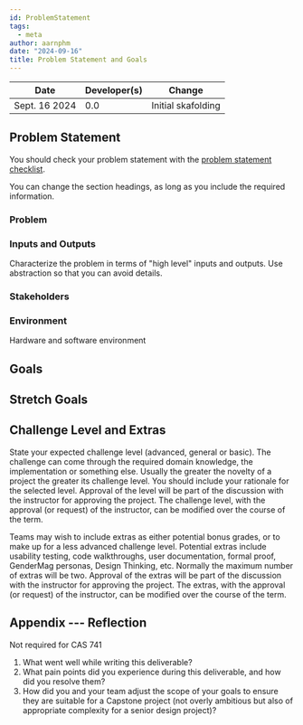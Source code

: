 ```yaml
---
id: ProblemStatement
tags:
  - meta
author: aarnphm
date: "2024-09-16"
title: Problem Statement and Goals
---
```


| Date          | Developer(s) | Change             |
| ------------- | ------------ | ------------------ |
| Sept. 16 2024 | 0.0          | Initial skafolding |

## Problem Statement

You should check your problem statement with the [problem statement checklist](https://github.com/smiths/capTemplate/blob/main/docs/Checklists/ProbState-Checklist.pdf).

You can change the section headings, as long as you include the required information.

### Problem

### Inputs and Outputs

Characterize the problem in terms of "high level" inputs and outputs. Use abstraction so that you can avoid details.

### Stakeholders

### Environment

Hardware and software environment

## Goals

## Stretch Goals

## Challenge Level and Extras

State your expected challenge level (advanced, general or basic). The challenge can come through the required domain knowledge, the implementation or something else. Usually the greater the novelty of a project the greater its challenge level. You should include your rationale for the selected level. Approval of the level will be part of the discussion with the instructor for approving the project. The challenge level, with the approval (or request) of the instructor, can be modified over the course of the term.

Teams may wish to include extras as either potential bonus grades, or to make up for a less advanced challenge level. Potential extras include usability testing, code walkthroughs, user documentation, formal proof, GenderMag personas, Design Thinking, etc. Normally the maximum number of extras will be two. Approval of the extras will be part of the discussion with the instructor for approving the project. The extras, with the approval (or request) of the instructor, can be modified over the course of the term.

## Appendix --- Reflection

Not required for CAS 741

1. What went well while writing this deliverable?
2. What pain points did you experience during this deliverable, and how did you resolve them?
3. How did you and your team adjust the scope of your goals to ensure they are suitable for a Capstone project (not overly ambitious but also of appropriate complexity for a senior design project)?
